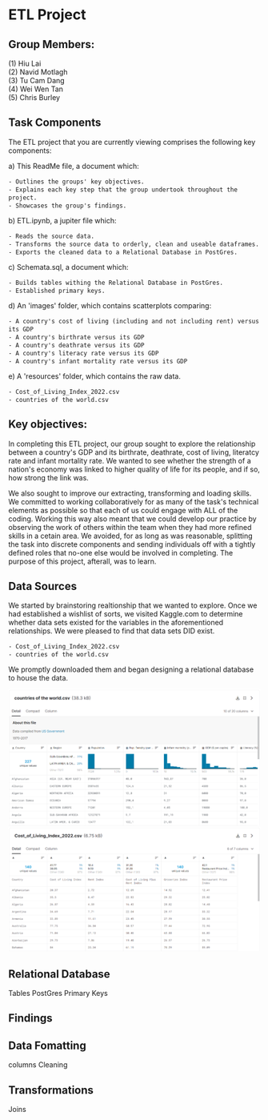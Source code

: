 # ETL Project

## Group Members:

(1) Hiu Lai   
(2) Navid Motlagh   
(3) Tu Cam Dang   
(4) Wei Wen Tan   
(5) Chris Burley   


## Task Components

The ETL project that you are currently viewing comprises the following key components:

a) This ReadMe file, a document which:
    
    - Outlines the groups' key objectives. 
    - Explains each key step that the group undertook throughout the project.
    - Showcases the group's findings.


b) ETL.ipynb, a jupiter file which:

    - Reads the source data.
    - Transforms the source data to orderly, clean and useable dataframes.
    - Exports the cleaned data to a Relational Database in PostGres.

c) Schemata.sql, a document which:

    - Builds tables withing the Relational Database in PostGres.
    - Established primary keys.

d) An 'images' folder, which contains scatterplots comparing:

    - A country's cost of living (including and not including rent) versus its GDP
    - A country's birthrate versus its GDP
    - A country's deathrate versus its GDP
    - A country's literacy rate versus its GDP
    - A country's infant mortality rate versus its GDP

e) A 'resources' folder, which contains the raw data.

    - Cost_of_Living_Index_2022.csv
    - countries of the world.csv

## Key objectives:

In completing this ETL project, our group sought to explore the relationship between a country's GDP and its birthrate, deathrate, cost of living, literatcy rate and infant mortality rate. We wanted to see whether the strength of a nation's economy was linked to higher quality of life for its people, and if so, how strong the link was.

We also sought to improve our extracting, transforming and loading skills. We committed to working collaboratively for as many of the task's technical elements as possible so that each of us could engage with ALL of the coding. Working this way also meant that we could develop our practice by observing the work of others within the team when they had more refined skills in a cetain area. We avoided, for as long as was reasonable, splitting the task into discrete components and sending individuals off with a tightly defined roles that no-one else would be involved in completing. The purpose of this project, afterall, was to learn.

## Data Sources

We started by brainstoring realtionship that we wanted to explore.
Once we had established a wishlist of sorts, we visited Kaggle.com to determine whether data sets existed for the variables in the aforementioned relationships.
We were pleased to find that data sets DID exist.

    - Cost_of_Living_Index_2022.csv
    - countries of the world.csv

We promptly downloaded them and began designing a relational database to house the data.

![alt text](Screen_Captures/Screen_Capture_1-Countries_of_the_World.png)<br>
![alt text](Screen_Captures/Screen_Capture_2-Cost_of_Living.png)

## Relational Database
Tables
PostGres
Primary Keys

## Findings

## Data Fomatting
columns
Cleaning

## Transformations
Joins


